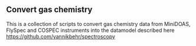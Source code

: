 ## Convert gas chemistry

This is a collection of scripts to convert gas chemistry data from MiniDOAS, FlySpec and 
COSPEC instruments into the datamodel described here https://github.com/yannikbehr/spectroscopy
